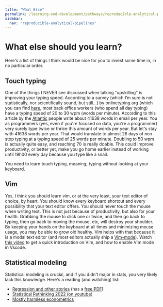```yaml
---
title: "What Else"
permalink: /learning-and-development/pathways/reproducible-analytical-pipelines/what-else/
sidebar:
  nav: "reproducible-analytical-pipelines"
---
```



# What else should you learn?

Here's a list of things I think would be nice for you to invest some time in, in no particular order.

## Touch typing

One of the things I NEVER see discussed when talking "upskilling" is improving your typing speed.
According to a survey (which I’m sure is not statistically, nor scientifically sound, but still...)
by onlinetyping.org (which you can find
[here](https://onlinetyping.org/blog/average-typing-speed.php#office-workers), most back office
workers (who spend all day typing) have a typing speed of 20 to 30 wpm (words per minute).
According to this article by the
[Atlantic](https://www.theatlantic.com/technology/archive/2013/01/you-probably-write-a-novels-worth-of-email-every-year/266942/)
people write about 41638 words in email per year. You as programmers (yes, even if you're focused
on data, you're a programmer) very surely type twice or thrice this amount of words per year. But
let's stay with 41638 words per year. That would translate to almost 28 days of non stop typing at
a typing speed of 25 words per minute. Doubling to 50 wpm is actually quite easy, and reaching 70
is really doable. This could improve productivity, or better yet, make you go home earlier instead
of working until 19h00 every day because you type like a snail. 

You need to learn touch typing, meaning, typing without looking at your keyboard.

## Vim

Yes, I think you should learn vim, or at the very least, your text editor of choice, by
heart. You should know every keyboard shortcut and every possibility that your text editor offers.
You should never touch the mouse when writing text. This is not just because of productivity, but
also for your health. Grabbing the mouse to click one or twice, and then go back to typing, then go
back to moving the mouse, etc, will destroy your shoulder. By keeping your hands on the keyboard at
all times and minimizing mouse usage, you may be able to grow old healthy. Vim helps with that
because it is a modal text editor (and most editors actually ship a
[Vim-mode](https://marketplace.visualstudio.com/items?itemName=vscodevim.vim)). 
Watch [this video](https://www.youtube.com/watch?v=-txKSRn0qeA) to get a quick introduction on 
Vim, and how to enable Vim mode in Vscode.

## Statistical modeling

Statistical modeling is crucial, and if you didn't major in stats, you very likely lack 
this knowledge. Here's a reading (and watching) list:

- [Regression and other stories](https://avehtari.github.io/ROS-Examples/) (has a [free PDF](https://users.aalto.fi/~ave/ROS.pdf))
- [Statistical Rethinking 2022 (on youtube)](https://www.youtube.com/watch?v=BYUykHScxj8&list=PLDcUM9US4XdMROZ57-OIRtIK0aOynbgZN)
- [Mostly harmless econometrics](https://press.princeton.edu/books/paperback/9780691120355/mostly-harmless-econometrics)
